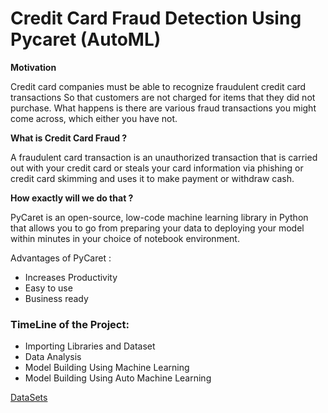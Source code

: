 # Credit Card Fraud Detection Using Pycaret (AutoML)

**Motivation**

Credit card companies must be able to recognize fraudulent credit card transactions So that customers are not charged for items that they did not purchase.
What happens is there are various fraud transactions you might come across, which either you have not.

**What is Credit Card Fraud ?**

A fraudulent card transaction is an unauthorized transaction that is carried out with your credit card or steals your card information via phishing or credit card skimming and uses it to make payment or withdraw cash.

**How exactly will we do that ?**

PyCaret is an open-source, low-code machine learning library in Python that allows you to go from preparing your data to deploying your model within minutes in your choice of notebook environment. 

Advantages of PyCaret :
- Increases Productivity
- Easy to use
- Business ready

### **TimeLine of the Project:**
- Importing Libraries and Dataset
- Data Analysis
- Model Building Using Machine Learning
- Model Building Using Auto Machine Learning


<a href="https://drive.google.com/file/d/1JdOipqzZUDeYpwkgVZQPFZ7xhm8BYr8t/view?usp=drive_link">DataSets </a>
